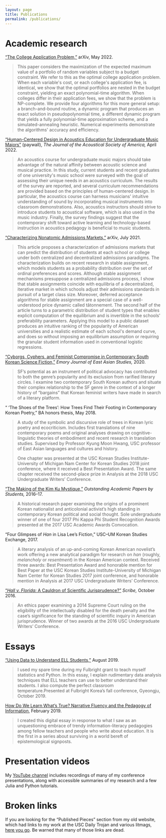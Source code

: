 ```yaml
---
layout: page
title: Publications
permalink: /publications/
---
```


# Academic research

[“The College Application Problem,”](https://arxiv.org/abs/2205.01869) arXiv, May 2022.

> This paper considers the maximization of the expected maximum value of a portfolio of random variables subject to a budget constraint. We refer to this as the optimal college application problem. When each variable's cost, or each college's application fee, is identical, we show that the optimal portfolios are nested in the budget constraint, yielding an exact polynomial-time algorithm. When colleges differ in their application fees, we show that the problem is NP-complete. We provide four algorithms for this more general setup: a branch-and-bound routine, a dynamic program that produces an exact solution in pseudopolynomial time, a different dynamic program that yields a fully polynomial-time approximation scheme, and a simulated-annealing heuristic. Numerical experiments demonstrate the algorithms' accuracy and efficiency.


[“Human-Centered Design in Acoustics Education for Undergraduate Music Majors”](https://asa.scitation.org/doi/abs/10.1121/10.0010043) (paywall), *The Journal of the Acoustical Society of America,* April 2022.

> An acoustics course for undergraduate music majors should take advantage of the natural affinity between acoustic science and musical practice. In this study, current students and recent graduates of one university's music school were surveyed with the goal of assessing their unique needs in an acoustics curriculum. The results of the survey are reported, and several curriculum recommendations are provided based on the principles of human-centered design. In particular, the acoustics course can harness musicians' intuitive understanding of sound by incorporating musical instruments into classroom demonstrations. Also, acoustics instructors should strive to introduce students to acoustical software, which is also used in the music industry. Finally, the survey findings suggest that the contemporary shift toward active learning and technology-based instruction in acoustics pedagogy is beneficial to music students.

[“Characterizing Nonatomic Admissions Markets,”](https://arxiv.org/abs/2107.01340) arXiv, July 2021.

> This article proposes a characterization of admissions markets that can predict the distribution of students at each school or college under both centralized and decentralized admissions paradigms. The characterization builds on recent research in stable assignment, which models students as a probability distribution over the set of ordinal preferences and scores. Although stable assignment mechanisms presuppose a centralized admissions process, I show that stable assignments coincide with equilibria of a decentralized, iterative market in which schools adjust their admissions standards in pursuit of a target class size. Moreover, deferred acceptance algorithms for stable assignment are a special case of a well-understood price dynamic called tâtonnement. The second half of the article turns to a parametric distribution of student types that enables explicit computation of the equilibrium and is invertible in the schools' preferability parameters. Applying this model to a public dataset produces an intuitive ranking of the popularity of American universities and a realistic estimate of each school's demand curve, and does so without imposing an equilibrium assumption or requiring the granular student information used in conventional logistic regressions.

[“Cyborgs, Cyphers, and Feminist Compromise in Contemporary South Korean Science Fiction,”](https://maxkapur.com/cyborgs-and-ciphers/) *Emory Journal of East Asian Studies,* 2020.

> SF&rsquo;s potential as an instrument of political advocacy has contributed to both the genre&rsquo;s popularity and its exclusion from rarified literary circles. I examine two contemporary South Korean authors and situate their complex relationship to the SF genre in the context of a longer history of &ldquo;bargains&rdquo; that Korean feminist writers have made in search of a literary platform. 


“&nbsp;‘The Shoes of the Trees’: How Trees Find Their Footing in Contemporary Korean Poetry,” BA honors thesis, May 2018. 

> A study of the symbolic and discursive role of trees in Korean lyric poetry and ecocriticism. Includes first translations of nine contemporary poems and original analyses drawing on cognitive-linguistic theories of embodiment and recent research in translation studies. Supervised by Professor Kyung Moon Hwang, USC professor of East Asian languages and cultures and history.
>
> One chapter was presented at the USC Korean Studies Institute-University of Michigan Nam Center for Korean Studies 2018 joint conference, where it received a Best Presentation Award. The same chapter received the second-place prize in Analysis at the 2018 USC Undergraduate Writers’ Conference.

[“The Making of the Kim Ku Mystique,”](https://www.scribd.com/document/364446649/OAPS-2016-2017) *Outstanding Academic Papers by Students,* 2016&ndash;17.

> A historical research paper examining the origins of a prominent Korean nationalist and anticolonial activist’s high standing in contemporary Korean political and social thought. Sole undergraduate winner of one of four 2017 Phi Kappa Phi Student Recognition Awards presented at the 2017 USC Academic Awards Convocation. 

“Four Glimpses of *Han* in Lisa Lee’s Fiction,” USC–UM Korean Studies Exchange, 2017. 

> A literary analysis of an up-and-coming Korean American novelist’s work offering a new analytical paradigm for research on *han* (roughly, *melancholy* or *resentment*) in the Korean American context. Received three awards: Best Presentation Award and honorable mention for Best Paper at the USC Korean Studies Institute-University of Michigan Nam Center for Korean Studies 2017 joint conference, and honorable mention in Analysis at 2017 USC Undergraduate Writers’ Conference.

[“*Hall v. Florida:* A Cauldron of Scientific Jurisprudence?”](http://scribe.usc.edu/hall-v-florida-a-cauldron-of-scientific-jurisprudence/) *Scribe,* October 2016.

> An ethics paper examining a 2014 Supreme Court ruling on the eligibility of the intellectually disabled for the death penalty and the case’s significance for the standing of scientific inquiry in American jurisprudence. Winner of two awards at the 2016 USC Undergraduate Writers’ Conference.

# Essays

[“Using Data to Understand ELL Students,”](https://maxkapur.com/esl-data/) August 2019.
> I used my spare time during my Fulbright grant to teach myself statistics and Python. In this essay, I explain rudimentary data analysis techniques that ELL teachers can use to better understand their students. I also compute the perfect classroom temperature.Presented at Fulbright Korea’s fall conference, Gyeongju, October 2019.

[How Do We Learn What’s True? Narrative Fluency and the Pedagogy of Information](https://maxkapur.com/how-do-we/), February 2019. 

> I created this digital essay in response to what I saw as an unquestioning embrace of trendy information-literacy pedagogies among fellow teachers and people who write about education. It is the first in a series about surviving in a world bereft of epistemological signposts.

# Presentation videos

My [YouTube channel](https://www.youtube.com/maxkapur) includes recordings of many of my conference presentations, along with accessible summaries of my research and a few Julia and Python tutorials. 

# Broken links

If you are looking for the “Published Pieces” section from my old website, which had links to my work at the USC Daily Trojan and various litmags, [here you go](https://illusionslopes.blogspot.com/p/published-pieces.html). Be warned that many of those links are dead. 
